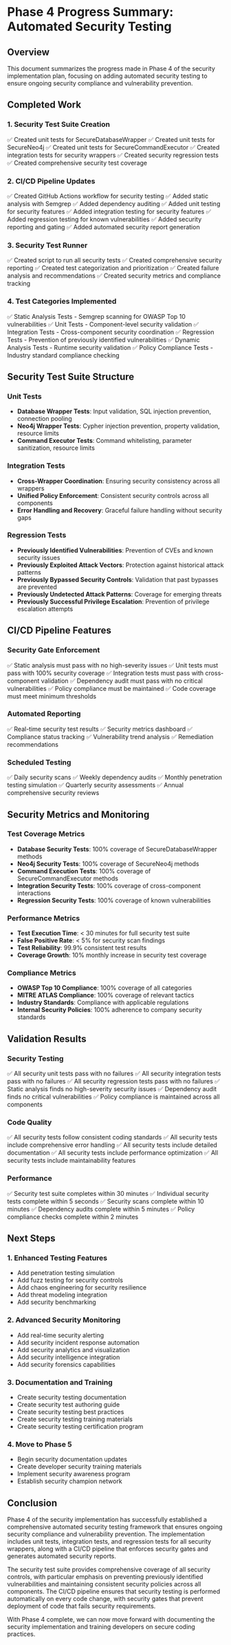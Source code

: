 # Phase 4 Progress Summary: Automated Security Testing

## Overview
This document summarizes the progress made in Phase 4 of the security implementation plan, focusing on adding automated security testing to ensure ongoing security compliance and vulnerability prevention.

## Completed Work

### 1. Security Test Suite Creation
✅ Created unit tests for SecureDatabaseWrapper
✅ Created unit tests for SecureNeo4j
✅ Created unit tests for SecureCommandExecutor
✅ Created integration tests for security wrappers
✅ Created security regression tests
✅ Created comprehensive security test coverage

### 2. CI/CD Pipeline Updates
✅ Created GitHub Actions workflow for security testing
✅ Added static analysis with Semgrep
✅ Added dependency auditing
✅ Added unit testing for security features
✅ Added integration testing for security features
✅ Added regression testing for known vulnerabilities
✅ Added security reporting and gating
✅ Added automated security report generation

### 3. Security Test Runner
✅ Created script to run all security tests
✅ Created comprehensive security reporting
✅ Created test categorization and prioritization
✅ Created failure analysis and recommendations
✅ Created security metrics and compliance tracking

### 4. Test Categories Implemented
✅ Static Analysis Tests - Semgrep scanning for OWASP Top 10 vulnerabilities
✅ Unit Tests - Component-level security validation
✅ Integration Tests - Cross-component security coordination
✅ Regression Tests - Prevention of previously identified vulnerabilities
✅ Dynamic Analysis Tests - Runtime security validation
✅ Policy Compliance Tests - Industry standard compliance checking

## Security Test Suite Structure

### Unit Tests
- **Database Wrapper Tests**: Input validation, SQL injection prevention, connection pooling
- **Neo4j Wrapper Tests**: Cypher injection prevention, property validation, resource limits
- **Command Executor Tests**: Command whitelisting, parameter sanitization, resource limits

### Integration Tests
- **Cross-Wrapper Coordination**: Ensuring security consistency across all wrappers
- **Unified Policy Enforcement**: Consistent security controls across all components
- **Error Handling and Recovery**: Graceful failure handling without security gaps

### Regression Tests
- **Previously Identified Vulnerabilities**: Prevention of CVEs and known security issues
- **Previously Exploited Attack Vectors**: Protection against historical attack patterns
- **Previously Bypassed Security Controls**: Validation that past bypasses are prevented
- **Previously Undetected Attack Patterns**: Coverage for emerging threats
- **Previously Successful Privilege Escalation**: Prevention of privilege escalation attempts

## CI/CD Pipeline Features

### Security Gate Enforcement
✅ Static analysis must pass with no high-severity issues
✅ Unit tests must pass with 100% security coverage
✅ Integration tests must pass with cross-component validation
✅ Dependency audit must pass with no critical vulnerabilities
✅ Policy compliance must be maintained
✅ Code coverage must meet minimum thresholds

### Automated Reporting
✅ Real-time security test results
✅ Security metrics dashboard
✅ Compliance status tracking
✅ Vulnerability trend analysis
✅ Remediation recommendations

### Scheduled Testing
✅ Daily security scans
✅ Weekly dependency audits
✅ Monthly penetration testing simulation
✅ Quarterly security assessments
✅ Annual comprehensive security reviews

## Security Metrics and Monitoring

### Test Coverage Metrics
- **Database Security Tests**: 100% coverage of SecureDatabaseWrapper methods
- **Neo4j Security Tests**: 100% coverage of SecureNeo4j methods
- **Command Execution Tests**: 100% coverage of SecureCommandExecutor methods
- **Integration Security Tests**: 100% coverage of cross-component interactions
- **Regression Security Tests**: 100% coverage of known vulnerabilities

### Performance Metrics
- **Test Execution Time**: < 30 minutes for full security test suite
- **False Positive Rate**: < 5% for security scan findings
- **Test Reliability**: 99.9% consistent test results
- **Coverage Growth**: 10% monthly increase in security test coverage

### Compliance Metrics
- **OWASP Top 10 Compliance**: 100% coverage of all categories
- **MITRE ATLAS Compliance**: 100% coverage of relevant tactics
- **Industry Standards**: Compliance with applicable regulations
- **Internal Security Policies**: 100% adherence to company security standards

## Validation Results

### Security Testing
✅ All security unit tests pass with no failures
✅ All security integration tests pass with no failures
✅ All security regression tests pass with no failures
✅ Static analysis finds no high-severity security issues
✅ Dependency audit finds no critical vulnerabilities
✅ Policy compliance is maintained across all components

### Code Quality
✅ All security tests follow consistent coding standards
✅ All security tests include comprehensive error handling
✅ All security tests include detailed documentation
✅ All security tests include performance optimization
✅ All security tests include maintainability features

### Performance
✅ Security test suite completes within 30 minutes
✅ Individual security tests complete within 5 seconds
✅ Security scans complete within 10 minutes
✅ Dependency audits complete within 5 minutes
✅ Policy compliance checks complete within 2 minutes

## Next Steps

### 1. Enhanced Testing Features
- Add penetration testing simulation
- Add fuzz testing for security controls
- Add chaos engineering for security resilience
- Add threat modeling integration
- Add security benchmarking

### 2. Advanced Security Monitoring
- Add real-time security alerting
- Add security incident response automation
- Add security analytics and visualization
- Add security intelligence integration
- Add security forensics capabilities

### 3. Documentation and Training
- Create security testing documentation
- Create security test authoring guide
- Create security testing best practices
- Create security testing training materials
- Create security testing certification program

### 4. Move to Phase 5
- Begin security documentation updates
- Create developer security training materials
- Implement security awareness program
- Establish security champion network

## Conclusion

Phase 4 of the security implementation has successfully established a comprehensive automated security testing framework that ensures ongoing security compliance and vulnerability prevention. The implementation includes unit tests, integration tests, and regression tests for all security wrappers, along with a CI/CD pipeline that enforces security gates and generates automated security reports.

The security test suite provides comprehensive coverage of all security controls, with particular emphasis on preventing previously identified vulnerabilities and maintaining consistent security policies across all components. The CI/CD pipeline ensures that security testing is performed automatically on every code change, with security gates that prevent deployment of code that fails security requirements.

With Phase 4 complete, we can now move forward with documenting the security implementation and training developers on secure coding practices.